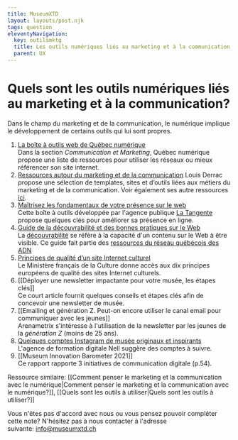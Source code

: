 ```yaml
---
title: MuseumXTD
layout: layouts/post.njk
tags: question
eleventyNavigation:
  key: outilsmktg
  title: Les outils numériques liés au marketing et à la communication
  parent: UX
---
```

# **Quels sont les outils numériques liés au marketing et à la communication?**
Dans le champ du marketing et de la communication, le numérique implique le développement de certains outils qui lui sont propres. 

1. [La boîte à outils web de Québec numérique](https://quebecnumerique.com/boite-outils/#tab-85-0)   
    Dans la section *Communication et Marketing*, Québec numérique propose une liste de ressources pour utiliser les réseaux ou mieux référencer son site internet.
2. [Ressources autour du marketing et de la communication](https://louisderrac.com/ressources/ressources-autour-du-marketing-et-de-la-communication/)
   Louis Derrac propose une sélection de templates, sites et d’outils liées aux métiers du marketing et de la communication. Voir également ses autre ressources [ici](https://louisderrac.com/ressources/). 
3. [Maîtrisez les fondamentaux de votre présence sur le web](https://www.latangente.io/boite-a-outils)      
   Cette boîte à outils développée par l'agence publique [La Tangente](https://www.latangente.io/) propose quelques clés pour améliorer sa présence en ligne. 
4. [Guide de la découvrabilité et des bonnes pratiques sur le Web](https://culturelaval.ca/guide-decouvrabilite-bonnes-pratiques/)    
   La [découvrabilité](https://fr.wiktionary.org/wiki/d%C3%A9couvrabilit%C3%A9) se réfère à la capacité d'un contenu sur le Web à être visible. Ce guide fait partie des [ressources du réseau québécois des ADN](http://www.pearltrees.com/cpourca/chroniques-des-adn/id29695737)
5. [Principes de qualité d’un site Internet culturel](https://www.culture.gouv.fr/Thematiques/Musees/Pour-les-professionnels/Rendre-les-collections-accessibles-aux-publics/Assurer-la-diffusion-numerique-des-collections/Mise-en-ligne-des-collections/Principes-de-qualite-d-un-site-Internet-culturel)   
   Le Ministère français de la Culture donne accès aux dix principes européens de qualité des sites Internet culturels. 
6. [[Déployer une newsletter impactante pour votre musée, les étapes clés]]     
   Ce court article fournit quelques conseils et étapes clés afin de concevoir une newsletter de musée.
7. [[Emailing et génération Z. Peut-on encore utiliser le canal email pour communiquer avec les jeunes]]    
   Arenametrix s'intéresse à l'utilisation de la newsletter par les jeunes de la _génération Z_ (moins de 25 ans).
8. [Quelques comptes Instagram de musée originaux et inspirants](https://nell-associes.com/blog/les-musees-a-suivre-sur-instagram-quand-la-mediation-numerique-se-decline-sur-les-reseaux-sociaux/)   
   L'agence de formation digitale Nell suggère des comptes à suivre. 
9. [[Museum Innovation Barometer 2021]]   
   Ce rapport rapporte 3 initiatives de communication digitale (p.54). 

Ressource similaire: [[Comment penser le marketing et la communication avec le numérique|Comment penser le marketing et la communication avec le numérique?]], [[Quels sont les outils à utiliser|Quels sont les outils à utiliser?]]
 
Vous n'êtes pas d'accord avec nous ou vous pensez pouvoir compléter cette note? N'hésitez pas à nous contacter à l'adresse suivante: [info@museumxtd.ch](mailto:info@museumxtd.ch)

